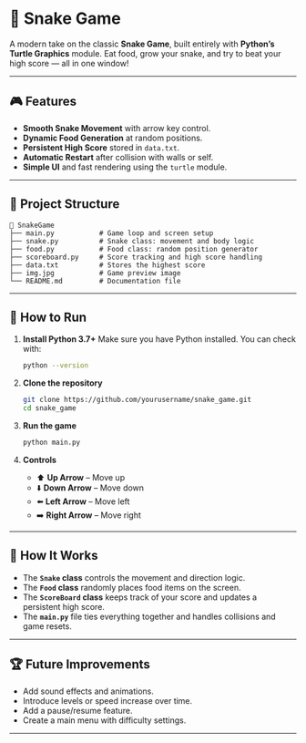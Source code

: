 # 🐍 Snake Game

A modern take on the classic **Snake Game**, built entirely with **Python’s Turtle Graphics** module.
Eat food, grow your snake, and try to beat your high score — all in one window!

---

## 🎮 Features

* **Smooth Snake Movement** with arrow key control.
* **Dynamic Food Generation** at random positions.
* **Persistent High Score** stored in `data.txt`.
* **Automatic Restart** after collision with walls or self.
* **Simple UI** and fast rendering using the `turtle` module.

---

## 🧩 Project Structure

```
📁 SnakeGame
├── main.py           # Game loop and screen setup
├── snake.py          # Snake class: movement and body logic
├── food.py           # Food class: random position generator
├── scoreboard.py     # Score tracking and high score handling
├── data.txt          # Stores the highest score
├── img.jpg           # Game preview image
└── README.md         # Documentation file
```

---

## 🚀 How to Run

1. **Install Python 3.7+**
   Make sure you have Python installed. You can check with:

   ```bash
   python --version
   ```

2. **Clone the repository**

   ```bash
   git clone https://github.com/yourusername/snake_game.git
   cd snake_game
   ```

3. **Run the game**

   ```bash
   python main.py
   ```

4. **Controls**

   * ⬆️ **Up Arrow** – Move up
   * ⬇️ **Down Arrow** – Move down
   * ⬅️ **Left Arrow** – Move left
   * ➡️ **Right Arrow** – Move right

---

## 🧠 How It Works

* The **`Snake` class** controls the movement and direction logic.
* The **`Food` class** randomly places food items on the screen.
* The **`ScoreBoard` class** keeps track of your score and updates a persistent high score.
* The **`main.py`** file ties everything together and handles collisions and game resets.

---

## 🏆 Future Improvements

* Add sound effects and animations.
* Introduce levels or speed increase over time.
* Add a pause/resume feature.
* Create a main menu with difficulty settings.

---
